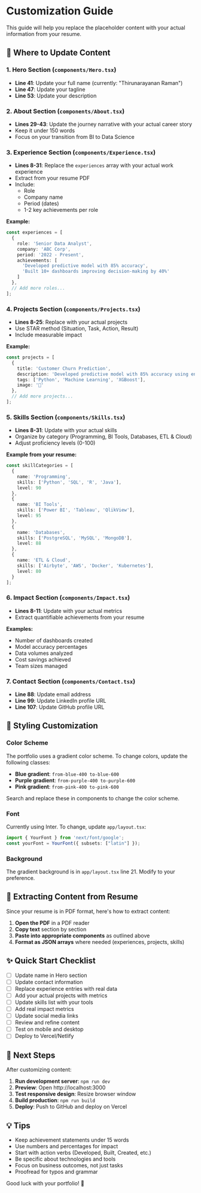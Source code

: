 # Customization Guide

This guide will help you replace the placeholder content with your actual information from your resume.

## 📝 Where to Update Content

### 1. Hero Section (`components/Hero.tsx`)
- **Line 41**: Update your full name (currently: "Thirunarayanan Raman")
- **Line 47**: Update your tagline
- **Line 53**: Update your description

### 2. About Section (`components/About.tsx`)
- **Lines 29-43**: Update the journey narrative with your actual career story
- Keep it under 150 words
- Focus on your transition from BI to Data Science

### 3. Experience Section (`components/Experience.tsx`)
- **Lines 8-31**: Replace the `experiences` array with your actual work experience
- Extract from your resume PDF
- Include:
  - Role
  - Company name
  - Period (dates)
  - 1-2 key achievements per role

**Example:**
```typescript
const experiences = [
  {
    role: 'Senior Data Analyst',
    company: 'ABC Corp',
    period: '2022 - Present',
    achievements: [
      'Developed predictive model with 85% accuracy',
      'Built 10+ dashboards improving decision-making by 40%'
    ]
  },
  // Add more roles...
];
```

### 4. Projects Section (`components/Projects.tsx`)
- **Lines 8-25**: Replace with your actual projects
- Use STAR method (Situation, Task, Action, Result)
- Include measurable impact

**Example:**
```typescript
const projects = [
  {
    title: 'Customer Churn Prediction',
    description: 'Developed predictive model with 85% accuracy using ensemble learning, reducing churn by 25%',
    tags: ['Python', 'Machine Learning', 'XGBoost'],
    image: '🔬'
  },
  // Add more projects...
];
```

### 5. Skills Section (`components/Skills.tsx`)
- **Lines 8-31**: Update with your actual skills
- Organize by category (Programming, BI Tools, Databases, ETL & Cloud)
- Adjust proficiency levels (0-100)

**Example from your resume:**
```typescript
const skillCategories = [
  {
    name: 'Programming',
    skills: ['Python', 'SQL', 'R', 'Java'],
    level: 90
  },
  {
    name: 'BI Tools',
    skills: ['Power BI', 'Tableau', 'QlikView'],
    level: 95
  },
  {
    name: 'Databases',
    skills: ['PostgreSQL', 'MySQL', 'MongoDB'],
    level: 88
  },
  {
    name: 'ETL & Cloud',
    skills: ['Airbyte', 'AWS', 'Docker', 'Kubernetes'],
    level: 80
  }
];
```

### 6. Impact Section (`components/Impact.tsx`)
- **Lines 8-11**: Update with your actual metrics
- Extract quantifiable achievements from your resume

**Examples:**
- Number of dashboards created
- Model accuracy percentages
- Data volumes analyzed
- Cost savings achieved
- Team sizes managed

### 7. Contact Section (`components/Contact.tsx`)
- **Line 88**: Update email address
- **Line 99**: Update LinkedIn profile URL
- **Line 107**: Update GitHub profile URL

## 🎨 Styling Customization

### Color Scheme
The portfolio uses a gradient color scheme. To change colors, update the following classes:

- **Blue gradient**: `from-blue-400 to-blue-600`
- **Purple gradient**: `from-purple-400 to-purple-600`
- **Pink gradient**: `from-pink-400 to-pink-600`

Search and replace these in components to change the color scheme.

### Font
Currently using Inter. To change, update `app/layout.tsx`:
```typescript
import { YourFont } from 'next/font/google';
const yourFont = YourFont({ subsets: ["latin"] });
```

### Background
The gradient background is in `app/layout.tsx` line 21. Modify to your preference.

## 📄 Extracting Content from Resume

Since your resume is in PDF format, here's how to extract content:

1. **Open the PDF** in a PDF reader
2. **Copy text** section by section
3. **Paste into appropriate components** as outlined above
4. **Format as JSON arrays** where needed (experiences, projects, skills)

## ✨ Quick Start Checklist

- [ ] Update name in Hero section
- [ ] Update contact information
- [ ] Replace experience entries with real data
- [ ] Add your actual projects with metrics
- [ ] Update skills list with your tools
- [ ] Add real impact metrics
- [ ] Update social media links
- [ ] Review and refine content
- [ ] Test on mobile and desktop
- [ ] Deploy to Vercel/Netlify

## 🚀 Next Steps

After customizing content:

1. **Run development server**: `npm run dev`
2. **Preview**: Open http://localhost:3000
3. **Test responsive design**: Resize browser window
4. **Build production**: `npm run build`
5. **Deploy**: Push to GitHub and deploy on Vercel

## 💡 Tips

- Keep achievement statements under 15 words
- Use numbers and percentages for impact
- Start with action verbs (Developed, Built, Created, etc.)
- Be specific about technologies and tools
- Focus on business outcomes, not just tasks
- Proofread for typos and grammar

Good luck with your portfolio! 🎉
